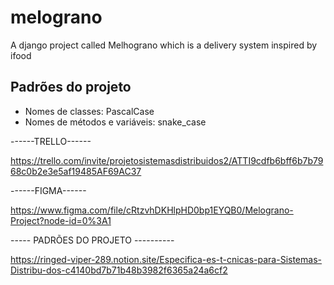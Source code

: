 # melograno
A django project called Melhograno which is a delivery system inspired by ifood

## Padrões do projeto
- Nomes de classes: PascalCase
- Nomes de métodos e variáveis: snake_case


------TRELLO------

https://trello.com/invite/projetosistemasdistribuidos2/ATTI9cdfb6bff6b7b7968c0b2e3e5af19485AF69AC37

------FIGMA------

https://www.figma.com/file/cRtzvhDKHlpHD0bp1EYQB0/Melograno-Project?node-id=0%3A1

----- PADRÕES DO PROJETO ----------

https://ringed-viper-289.notion.site/Especifica-es-t-cnicas-para-Sistemas-Distribu-dos-c4140bd7b71b48b3982f6365a24a6cf2
